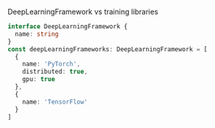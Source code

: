 
 DeepLearningFramework vs training libraries




```typescript
interface DeepLearningFramework {
  name: string
}
const deepLearningFrameworks: DeepLearningFramework = [
  {
    name: 'PyTorch',
    distributed: true,
    gpu: true
  },
  {
    name: 'TensorFlow'
  }
]
```
